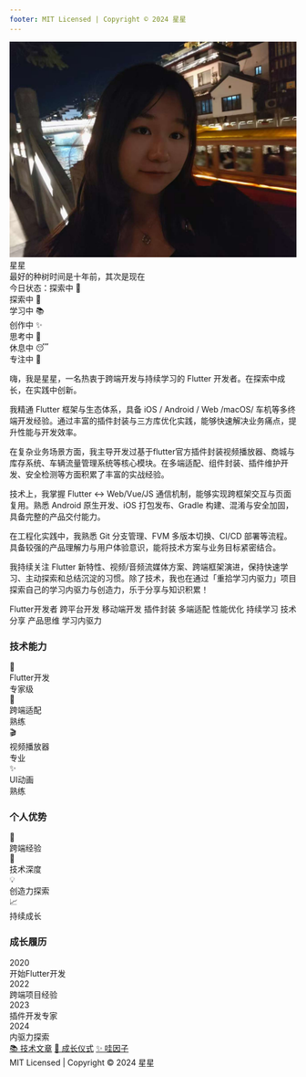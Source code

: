 ```yaml
---
footer: MIT Licensed | Copyright © 2024 星星
---
```


<div class="homepage">
<section class="hero-section">
<div class="hero-container">
<div class="hero-content">

<div class="hero-left">
<div class="avatar-name-section">
<div class="avatar-wrapper">
<div class="avatar-bg"></div>
<img src="/images/avatar.jpg" alt="星星的头像" class="avatar-icon" />
</div>
<div class="name-motto-section">
<div class="hero-name-left">星星</div>
<div class="name-motto">最好的种树时间是十年前，其次是现在</div>
</div>
</div>
<div class="avatar-area">
<div class="status-section">
<div class="status-badge" data-action="toggle">今日状态：探索中 🚀</div>
<div class="status-options" id="statusOptions">
<div class="status-option" data-status="探索中 🚀">探索中 🚀</div>
<div class="status-option" data-status="学习中 📚">学习中 📚</div>
<div class="status-option" data-status="创作中 ✨">创作中 ✨</div>
<div class="status-option" data-status="思考中 🤔">思考中 🤔</div>
<div class="status-option" data-status="休息中 😴">休息中 😴</div>
<div class="status-option" data-status="专注中 🎯">专注中 🎯</div>
</div>
</div>
<div class="personal-intro">
<p>嗨，我是星星，一名热衷于跨端开发与持续学习的 Flutter 开发者。在探索中成长，在实践中创新。</p>
<p>我精通 Flutter 框架与生态体系，具备 iOS / Android / Web /macOS/ 车机等多终端开发经验。通过丰富的插件封装与三方库优化实践，能够快速解决业务痛点，提升性能与开发效率。</p>
<p>在复杂业务场景方面，我主导开发过基于flutter官方插件封装视频播放器、商城与库存系统、车辆流量管理系统等核心模块。在多端适配、组件封装、插件维护开发、安全检测等方面积累了丰富的实战经验。</p>
<p>技术上，我掌握 Flutter ↔ Web/Vue/JS 通信机制，能够实现跨框架交互与页面复用。熟悉 Android 原生开发、iOS 打包发布、Gradle 构建、混淆与安全加固，具备完整的产品交付能力。</p>
<p>在工程化实践中，我熟悉 Git 分支管理、FVM 多版本切换、CI/CD 部署等流程。具备较强的产品理解力与用户体验意识，能将技术方案与业务目标紧密结合。</p>
<p>我持续关注 Flutter 新特性、视频/音频流媒体方案、跨端框架演进，保持快速学习、主动探索和总结沉淀的习惯。除了技术，我也在通过「重拾学习内驱力」项目探索自己的学习内驱力与创造力，乐于分享与知识积累！</p>
</div>
<div class="tags-section">
<span class="tag">Flutter开发者</span>
<span class="tag">跨平台开发</span>
<span class="tag">移动端开发</span>
<span class="tag">插件封装</span>
<span class="tag">多端适配</span>
<span class="tag">性能优化</span>
<span class="tag">持续学习</span>
<span class="tag">技术分享</span>
<span class="tag">产品思维</span>
<span class="tag">学习内驱力</span>
</div>

</div>
</div>

<div class="hero-right">


<div class="skills-section">
<h3>技术能力</h3>
<div class="skills-grid">
<div class="skill-item">
<div class="skill-icon">📱</div>
<div class="skill-info">
<div class="skill-name">Flutter开发</div>
<div class="skill-level">专家级</div>
</div>
</div>
<div class="skill-item">
<div class="skill-icon">🔧</div>
<div class="skill-info">
<div class="skill-name">跨端适配</div>
<div class="skill-level">熟练</div>
</div>
</div>
<div class="skill-item">
<div class="skill-icon">🎬</div>
<div class="skill-info">
<div class="skill-name">视频播放器</div>
<div class="skill-level">专业</div>
</div>
</div>
<div class="skill-item">
<div class="skill-icon">✨</div>
<div class="skill-info">
<div class="skill-name">UI动画</div>
<div class="skill-level">熟练</div>
</div>
</div>
</div>
</div>

<div class="advantages-section">
<h3>个人优势</h3>
<div class="advantages-grid">
<div class="advantage-card">
<div class="advantage-icon">🚀</div>
<div class="advantage-text">跨端经验</div>
</div>
<div class="advantage-card">
<div class="advantage-icon">🔬</div>
<div class="advantage-text">技术深度</div>
</div>
<div class="advantage-card">
<div class="advantage-icon">💡</div>
<div class="advantage-text">创造力探索</div>
</div>
<div class="advantage-card">
<div class="advantage-icon">📈</div>
<div class="advantage-text">持续成长</div>
</div>
</div>
</div>

<div class="timeline-section">
<h3>成长履历</h3>
<div class="timeline">
<div class="timeline-item">
<div class="timeline-year">2020</div>
<div class="timeline-node"></div>
<div class="timeline-desc">开始Flutter开发</div>
</div>
<div class="timeline-item">
<div class="timeline-year">2022</div>
<div class="timeline-node"></div>
<div class="timeline-desc">跨端项目经验</div>
</div>
<div class="timeline-item">
<div class="timeline-year">2023</div>
<div class="timeline-node"></div>
<div class="timeline-desc">插件开发专家</div>
</div>
<div class="timeline-item">
<div class="timeline-year">2024</div>
<div class="timeline-node active"></div>
<div class="timeline-desc">内驱力探索</div>
</div>
</div>
</div>

<div class="actions-section">
<a href="/posts/" class="action-btn primary">📚 技术文章</a>
<a href="/ritual/" class="action-btn secondary">🌱 成长仪式</a>
<a href="/wow/" class="action-btn secondary">✨ 哇因子</a>
</div>

</div>

<div class="footer-content">
MIT Licensed | Copyright © 2024 星星
</div>
</div>
</div>
</section>
</div>

<script>
setTimeout(function() {
  // 加载保存的状态
  const savedStatus = localStorage.getItem('userStatus');
  if (savedStatus) {
    const badge = document.querySelector('.status-badge');
    if (badge) {
      badge.textContent = '今日状态：' + savedStatus;
    }
  }
  
  document.addEventListener('click', function(e) {
    if (e.target.dataset.action === 'toggle') {
      const options = document.getElementById('statusOptions');
      if (options) {
        options.classList.toggle('show');
      }
    }
    
    if (e.target.dataset.status) {
      const badge = document.querySelector('.status-badge');
      if (badge) {
        badge.textContent = '今日状态：' + e.target.dataset.status;
        // 保存状态到localStorage
        localStorage.setItem('userStatus', e.target.dataset.status);
      }
      const options = document.getElementById('statusOptions');
      if (options) {
        options.classList.remove('show');
      }
    }
    
    if (!e.target.closest('.status-section')) {
      const options = document.getElementById('statusOptions');
      if (options) {
        options.classList.remove('show');
      }
    }
  });
}, 1000);
</script>